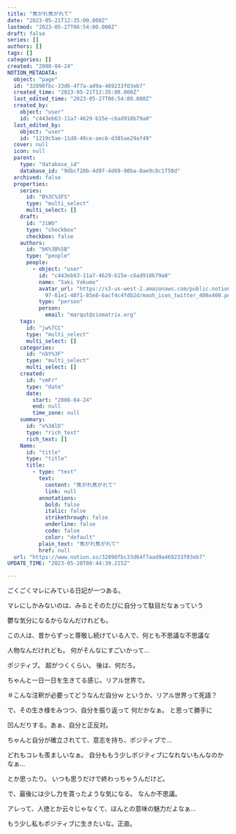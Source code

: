 ```yaml
---
title: "焦がれ焦がれて"
date: "2023-05-21T12:35:00.000Z"
lastmod: "2023-05-27T06:54:00.000Z"
draft: false
series: []
authors: []
tags: []
categories: []
created: "2008-04-24"
NOTION_METADATA:
  object: "page"
  id: "32890fbc-33d6-4f7a-ad9a-469233f03eb7"
  created_time: "2023-05-21T12:35:00.000Z"
  last_edited_time: "2023-05-27T06:54:00.000Z"
  created_by:
    object: "user"
    id: "c443eb63-11a7-4629-b15e-c6ad918b79a0"
  last_edited_by:
    object: "user"
    id: "1219c5ae-11d8-48ce-aec6-d385ae29af49"
  cover: null
  icon: null
  parent:
    type: "database_id"
    database_id: "9dbcf20b-4d97-4d69-98ba-8ae9c8c1f58d"
  archived: false
  properties:
    series:
      id: "B%3C%3FS"
      type: "multi_select"
      multi_select: []
    draft:
      id: "JiWU"
      type: "checkbox"
      checkbox: false
    authors:
      id: "bK%3B%5B"
      type: "people"
      people:
        - object: "user"
          id: "c443eb63-11a7-4629-b15e-c6ad918b79a0"
          name: "Saki Yakumo"
          avatar_url: "https://s3-us-west-2.amazonaws.com/public.notion-static.com/3ad1c4\
            97-61e1-48f1-85e8-6acf4c4fdb2d/maoh_icon_twitter_400x400.png"
          type: "person"
          person:
            email: "marqut@ziomatrix.org"
    tags:
      id: "jw%7CC"
      type: "multi_select"
      multi_select: []
    categories:
      id: "nbY%3F"
      type: "multi_select"
      multi_select: []
    created:
      id: "vmFr"
      type: "date"
      date:
        start: "2008-04-24"
        end: null
        time_zone: null
    summary:
      id: "x%3AlD"
      type: "rich_text"
      rich_text: []
    Name:
      id: "title"
      type: "title"
      title:
        - type: "text"
          text:
            content: "焦がれ焦がれて"
            link: null
          annotations:
            bold: false
            italic: false
            strikethrough: false
            underline: false
            code: false
            color: "default"
          plain_text: "焦がれ焦がれて"
          href: null
  url: "https://www.notion.so/32890fbc33d64f7aad9a469233f03eb7"
UPDATE_TIME: "2023-05-28T08:44:39.215Z"

---
```

<link rel="stylesheet" href="https://cdn.jsdelivr.net/npm/katex@0.16.2/dist/katex.min.css" integrity="sha384-bYdxxUwYipFNohQlHt0bjN/LCpueqWz13HufFEV1SUatKs1cm4L6fFgCi1jT643X" crossorigin="anonymous">


ごくごくマレにみている日記が一つある。


マレにしかみないのは、みるとそのたびに自分って駄目だなぁっていう


鬱な気分になるからなんだけれども。


この人は、昔からずっと尊敬し続けている人で、何とも不思議な不思議な


人物なんだけれども。 何がそんなにすごいかって…


ポジティブ。 超がつくくらい。 後は、何だろ。


ちゃんと一日一日を生きてる感じ。リアル世界で。


＃こんな注釈が必要ってどうなんだ自分ｗ というか、リアル世界って死語？


で、その生き様をみつつ、自分を振り返って 何だかなぁ。 と思って勝手に


凹んだりする。あぁ、自分と正反対。


ちゃんと自分が確立されてて、意志を持ち、ポジティブで…


どれもコレも羨ましいなぁ。 自分ももう少しポジティブになれないもんなのかなぁ…


とか思ったり。 いつも思うだけで終わっちゃうんだけど。


で、最後には少し力を貰ったような気になる。 なんか不思議。


アレって、人徳とか云々じゃなくて、ほんとの意味の魅力だよなぁ…


もう少し私もポジティブに生きたいな。正直。

